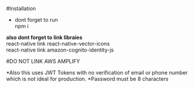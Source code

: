 #Installation
- dont forget to run  
npm i

**also dont forget to link libraies**  
react-native link react-native-vector-icons  
react-native link amazon-cognito-identity-js  

#DO NOT LINK AWS AMPLIFY  

*Also this uses JWT Tokens with no verification of email or phone number which is not ideal for production.
*Password must be 8 characters
